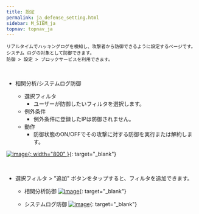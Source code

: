 ```yaml
---
title: 設定
permalink: ja_defense_setting.html
sidebar: M_SIEM_ja
topnav: topnav_ja
---
```


    リアルタイムでハッキングログを検知し、攻撃者から防御できるように設定するページです。
    システム ログの対象として防御できます。
    防御 > 設定 > ブロックサービスを利用できます。

<br />

- 相関分析/システムログ防御

  - 選択フィルタ
    - ユーザーが防御したいフィルタを選択します。
  - 例外条件
    - 例外条件に登録したIPは防御されません。
  - 動作
    - 防御状態のON/OFFでその攻撃に対する防御を実行または解約します。

[![image](/docs/images/Manual/siem/setting/01.png){: width="800" }](/docs/images/Manual/siem/setting/01.png){: target="_blank"}

<br />

- 選択フィルタ > "追加" ボタンをタップすると、フィルタを追加できます。

  - 相関分析防御
    [![image](/docs/images/Manual/siem/setting/02.png)](/docs/images/Manual/siem/setting/02.png){: target="_blank"}   

  - システムログ防御
    [![image](/docs/images/Manual/siem/setting/04.png)](/docs/images/Manual/siem/setting/04.png){: target="_blank"}


